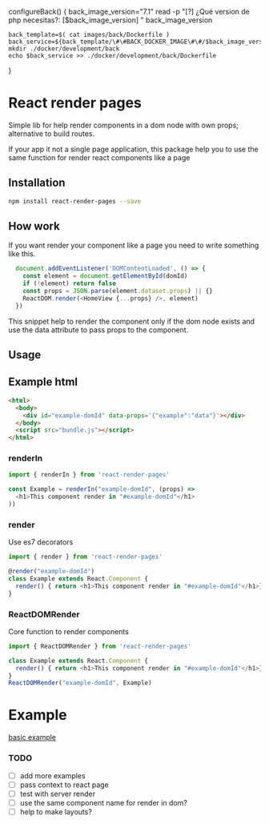 
configureBack() {
    back_image_version="7.1"
    read -p "[?] ¿Qué version de php necesitas?: [$back_image_version] " back_image_version

    back_template=$( cat images/back/Dockerfile )
    back_service=${back_template/\#\#BACK_DOCKER_IMAGE\#\#/$back_image_version}
    mkdir ./docker/development/back
    echo $back_service >> ./docker/development/back/Dockerfile
}

# React render pages

Simple lib for help render components in a dom node with own props; alternative to build routes.

If your app it not a single page application, this package help you to use the same function for render react components like a page

## Installation
```sh
npm install react-render-pages --save
```

## How work

If you want render your component like a page you need to write something like this.

```js
  document.addEventListener('DOMContentLoaded', () => {
    const element = document.getElementById(domId)
    if (!element) return false
    const props = JSON.parse(element.dataset.props) || {}
    ReactDOM.render(<HomeView {...props} />, element)
  })
```

This snippet help to render the component only if the dom node exists and use the data attribute to pass props to the component.

## Usage
## Example html

```html
<html>
  <body>
    <div id="example-domId" data-props='{"example":"data"}'></div>
  </body>
  <script src="bundle.js"></script>
</html>
```

### renderIn

```javascript
import { renderIn } from 'react-render-pages'

const Example = renderIn("example-domId", (props) =>
  <h1>This component render in "#example-domId"</h1>
))
```

### render
Use es7 decorators
```javascript
import { render } from 'react-render-pages'

@render("example-domId")
class Example extends React.Component {
  render() { return <h1>This component render in "#example-domId"</h1>}
}
```

### ReactDOMRender
Core function to render components

```javascript
import { ReactDOMRender } from 'react-render-pages'

class Example extends React.Component {
  render() { return <h1>This component render in "#example-domId"</h1>}
}
ReactDOMRender("example-domId", Example)
```

# Example
[basic example](doc/basic_example.md)

### TODO
- [ ] add more examples
- [ ] pass context to react page
- [ ] test with server render
- [ ] use the same component name for render in dom?
- [ ] help to make layouts?
